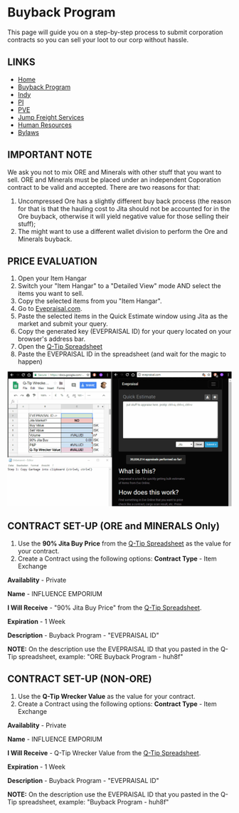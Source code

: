 # Buyback Program
This page will guide you on a step-by-step process to submit corporation contracts so you can sell your loot to our corp without hassle.

## LINKS
* [Home](README.md)
* [Buyback Program](Buyback.md)
* [Indy](Indy.md)
* [PI](PI.md)
* [PVE](PVE.md)
* [Jump Freight Services](JumpFreight.md)
* [Human Resources](HumanResources.md)
* [Bylaws](Bylaws.md)

## IMPORTANT NOTE
We ask you not to mix ORE and Minerals with other stuff that you want to sell.
ORE and Minerals must be placed under an independent Coporation contract to be valid and accepted.
There are two reasons for that:
1. Uncompressed Ore has a slightly different buy back process (the reason for that is that the hauling cost to Jita should not be accounted for in the Ore buyback, otherwise it will yield negative value for those selling their stuff);
2. The might want to use a different wallet division to perform the Ore and Minerals buyback.

## PRICE EVALUATION
1. Open your Item Hangar
2. Switch your "Item Hangar" to a "Detailed View" mode AND select the items you want to sell.
3. Copy the selected items from you "Item Hangar".
4. Go to [Evepraisal.com](https://evepraisal.com/).
5. Paste the selected items in the Quick Estimate window using Jita as the market and submit your query.
6. Copy the generated key (EVEPRAISAL ID) for your query located on your browser's address bar.
7. Open the [Q-Tip Spreadsheet](https://docs.google.com/spreadsheets/d/1rv6fjyzQETQr7ImTrDPX-vCvUHph4A6CZrm_jYCT3XE/edit#gid=134055253)
8. Paste the EVEPRAISAL ID in the spreadsheet (and wait for the magic to happen)

![Example](buyback.gif)

## CONTRACT SET-UP (ORE and MINERALS Only)
1. Use the **90% Jita Buy Price** from the [Q-Tip Spreadsheet](https://docs.google.com/spreadsheets/d/1CsxyZ_1JfQ4zPc4m4qY5Yl1OdcFc0vGr_zBPANfXjAo/edit#gid=134055253) as the value for your contract.
2. Create a Contract using the following options:
**Contract Type** - Item Exchange

**Availablity** - Private

**Name** - INFLUENCE EMPORIUM

**I Will Receive** - "90% Jita Buy Price" from the [Q-Tip Spreadsheet](https://docs.google.com/spreadsheets/d/1rv6fjyzQETQr7ImTrDPX-vCvUHph4A6CZrm_jYCT3XE/edit#gid=134055253).

**Expiration** - 1 Week

**Description** - Buyback Program - "EVEPRAISAL ID"

**NOTE:** On the description use the EVEPRAISAL ID that you pasted in the Q-Tip spreadsheet, example: "ORE Buyback Program - huh8f"

## CONTRACT SET-UP (NON-ORE)
1. Use the **Q-Tip Wrecker Value** as the value for your contract.
2. Create a Contract using the following options:
**Contract Type** - Item Exchange

**Availablity** - Private

**Name** - INFLUENCE EMPORIUM

**I Will Receive** - Q-Tip Wrecker Value from the [Q-Tip Spreadsheet](https://docs.google.com/spreadsheets/d/1rv6fjyzQETQr7ImTrDPX-vCvUHph4A6CZrm_jYCT3XE/edit#gid=134055253).

**Expiration** - 1 Week

**Description** - Buyback Program - "EVEPRAISAL ID"

**NOTE:** On the description use the EVEPRAISAL ID that you pasted in the Q-Tip spreadsheet, example: "Buyback Program - huh8f"

